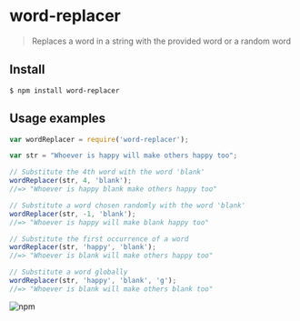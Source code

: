 # word-replacer

> Replaces a word in a string with the provided word or a random word

## Install

```
$ npm install word-replacer
```

## Usage examples

```js
var wordReplacer = require('word-replacer');

var str = "Whoever is happy will make others happy too"; 

// Substitute the 4th word with the word 'blank'
wordReplacer(str, 4, 'blank');
//=> "Whoever is happy blank make others happy too"

// Substitute a word chosen randomly with the word 'blank'
wordReplacer(str, -1, 'blank');
//=> "Whoever is happy will make blank happy too" 

// Substitute the first occurrence of a word
wordReplacer(str, 'happy', 'blank');
//=> "Whoever is blank will make others happy too"

// Substitute a word globally
wordReplacer(str, 'happy', 'blank', 'g');
//=> "Whoever is blank will make others blank too"

```
![npm](https://img.shields.io/npm/v/word-replacer)
